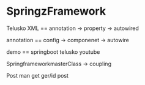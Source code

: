 # SpringzFramework
Telusko
XML ==  annotation -> property -> autowired

annotation == config -> componenet -> autowire

demo == springboot telusko youtube

SpringframeworkmasterClass -> coupling

Post man get ger/id post


